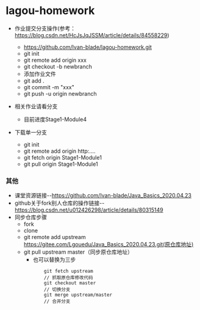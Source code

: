 # lagou-homework
+ 作业提交分支操作(参考：https://blog.csdn.net/HcJsJqJSSM/article/details/84558229)
    + https://github.com/Ivan-blade/lagou-homework.git
    + git init
    + git remote add origin xxx
    + git checkout -b newbranch
    + 添加作业文件
    + git add .
    + git commit -m "xxx"
    + git push -u origin newbranch
+ 相关作业请看分支
    + 目前进度Stage1-Module4

+ 下载单一分支
    + git init
    + git remote add origin http:....
    + git fetch origin Stage1-Module1
    + git pull origin Stage1-Module1
### 其他
+ 课堂资源链接--https://github.com/Ivan-blade/Java_Basics_2020.04.23
+ github关于fork别人仓库的操作链接--https://blog.csdn.net/u012426298/article/details/80315149
+ 同步仓库步骤
    + fork
    + clone
    + git remote add upstream https://gitee.com/Lgouedu/Java_Basics_2020.04.23.git(原仓库地址)
    + git pull upstream master（同步原仓库地址）
        + 也可以替换为三步
            ```
                git fetch upstream
                // 抓取原仓库修改代码
                git checkout master
                // 切换分支
                git merge upstream/master
                // 合并分支
            ```
